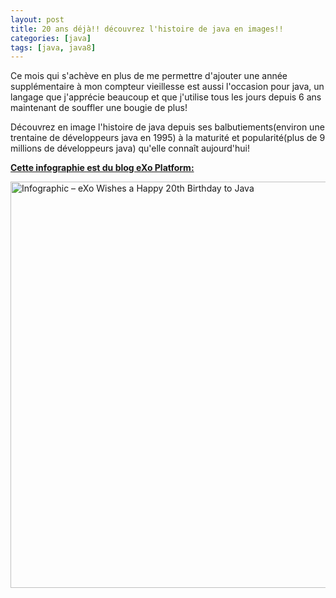 ```yaml
---
layout: post
title: 20 ans déjà!! découvrez l'histoire de java en images!!
categories: [java]
tags: [java, java8]
---
```

Ce mois qui s'achève en plus de me permettre d'ajouter une année supplémentaire à mon compteur vieillesse est aussi l'occasion pour java, un langage que j'apprécie beaucoup et que j'utilise tous les jours depuis 6 ans maintenant de souffler une bougie de plus!

Découvrez en image l'histoire de java depuis ses balbutiements(environ une trentaine de développeurs java en 1995) à la maturité et popularité(plus de 9 millions de développeurs java) qu'elle connaît aujourd'hui!

<p><strong><a href="http://blog.exoplatform.com/2015/03/26/infographic-history-java-programming-language-happy-20th-birthday">Cette infographie est du blog eXo Platform:</a></strong></p>
<p><a href='http://blog.exoplatform.com/2015/03/26/infographic-history-java-programming-language-happy-20th-birthday'><img src='http://blog.exoplatform.com/wp-content/uploads/2015/03/Infographic-Java-language-20-years.png' alt='Infographic – eXo Wishes a Happy 20th Birthday to Java' width='650px' border='0' /></a></p>
<p>
